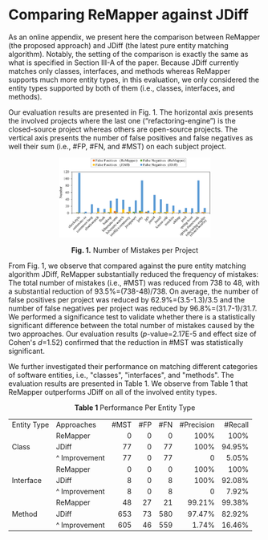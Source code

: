 # Comparing ReMapper against JDiff

As an online appendix, we present here the comparison between ReMapper (the proposed approach) and JDiff (the latest pure entity matching algorithm). Notably, the setting of the comparison is exactly the same as what is specified in Section III-A of the paper. Because JDiff currently matches only classes, interfaces, and methods whereas ReMapper supports much more entity types, in this evaluation, we only considered the entity types supported by both of them (i.e., classes, interfaces, and methods).

Our evaluation results are presented in Fig. 1. The horizontal axis presents the involved projects where the last one (“refactoring-engine”) is the closed-source project whereas others are open-source projects. The vertical axis presents the number of false positives and false negatives as well their sum (i.e., #FP, #FN, and #MST) on each subject project.

<div align='center' >
<img src="./fig1.png" alt="fig1" width="60%;" />

<b>Fig. 1.</b> Number of Mistakes per Project
</div>

From Fig. 1, we observe that compared against the pure entity matching algorithm JDiff, ReMapper substantially reduced the frequency of mistakes: The total number of mistakes (i.e., #MST) was reduced from 738 to 48, with a substantial reduction of 93.5%=(738-48)/738. On average, the number of false positives per project was reduced by 62.9%=(3.5-1.3)/3.5 and the number of false negatives per project was reduced by 96.8%=(31.7-1)/31.7. We performed a significance test to validate whether there is a statistically significant difference between the total number of mistakes caused by the two approaches. Our evaluation results (*p*-value=2.17E-5 and effect size of Cohen's *d*=1.52) confirmed that the reduction in #MST was statistically significant. 

We further investigated their performance on matching different categories of software entities, i.e., "classes", "interfaces", and "methods". The evaluation results are presented in Table 1. We observe from Table 1 that ReMapper outperforms JDiff on all of the involved entity types.

<div align='center' >
<b>Table 1</b> Performance Per Entity Type

<table>
	<tr>
	    <td>Entity Type</td>
	    <td>Approaches</td>
	    <td align="right">#MST</td>
        <td align="right">#FP</td>
        <td align="right">#FN</td>
        <td align="right">#Precision</td>
        <td align="right">#Recall</td>
	</tr>
	<tr>
	    <td rowspan="3">Class</td>
	    <td>ReMapper</td>
	    <td align="right">0</td>
        <td align="right">0</td>
        <td align="right">0</td>
        <td align="right">100%</td>
        <td align="right">100%</td>
	</tr>
	<tr>
	    <td>JDiff</td>
	    <td align="right">77</td>
        <td align="right">0</td>
        <td align="right">77</td>
        <td align="right">100%</td>
        <td align="right">94.95%</td>
	</tr>
	<tr>
	    <td>^ Improvement</td>
	    <td align="right">77</td>
        <td align="right">0</td>
        <td align="right">77</td>
        <td align="right">0</td>
        <td align="right">5.05%</td>
	</tr>
	<tr>
	    <td rowspan="3">Interface</td>
        <td>ReMapper</td>
	    <td align="right">0</td>
	    <td align="right">0</td>
        <td align="right">0</td>
        <td align="right">100%</td>
        <td align="right">100%</td>
	</tr>
	<tr>
	    <td>JDiff</td>
	    <td align="right">8</td>
        <td align="right">0</td>
        <td align="right">8</td>
        <td align="right">100%</td>
        <td align="right">92.08%</td>
	</tr>
	<tr>
	    <td>^ Improvement</td>
	    <td align="right">8</td>
        <td align="right">0</td>
        <td align="right">8</td>
        <td align="right">0</td>
        <td align="right">7.92%</td>
	</tr>
    <tr>
	    <td rowspan="3">Method</td>
	    <td>ReMapper</td>
	    <td align="right">48</td>
        <td align="right">27</td>
        <td align="right">21</td>
        <td align="right">99.21%</td>
        <td align="right">99.38%</td>
	</tr>
	<tr>
	    <td>JDiff</td>
	    <td align="right">653</td>
        <td align="right">73</td>
        <td align="right">580</td>
        <td align="right">97.47%</td>
        <td align="right">82.92%</td>
	</tr>
	<tr>
	    <td>^ Improvement</td>
	    <td align="right">605</td>
        <td align="right">46</td>
        <td align="right">559</td>
        <td align="right">1.74%</td>
        <td align="right">16.46%</td>
	</tr>
</table>
</div>
